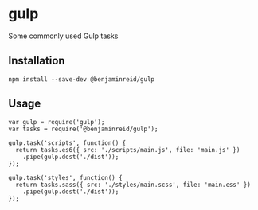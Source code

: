 # gulp
Some commonly used Gulp tasks

## Installation

```
npm install --save-dev @benjaminreid/gulp
```

## Usage

```
var gulp = require('gulp');
var tasks = require('@benjaminreid/gulp');

gulp.task('scripts', function() {
  return tasks.es6({ src: './scripts/main.js', file: 'main.js' })
    .pipe(gulp.dest('./dist'));
});

gulp.task('styles', function() {
  return tasks.sass({ src: './styles/main.scss', file: 'main.css' })
    .pipe(gulp.dest('./dist'));
});
```
